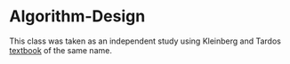 # Algorithm-Design

This class was taken as an independent study using Kleinberg and Tardos [textbook](https://github.com/cayton10/Algorithm-Design/blob/main/Book/Algorithm%20Design%20by%20Jon%20Kleinberg%2C%20Eva%20Tardos.pdf) of the same name. 